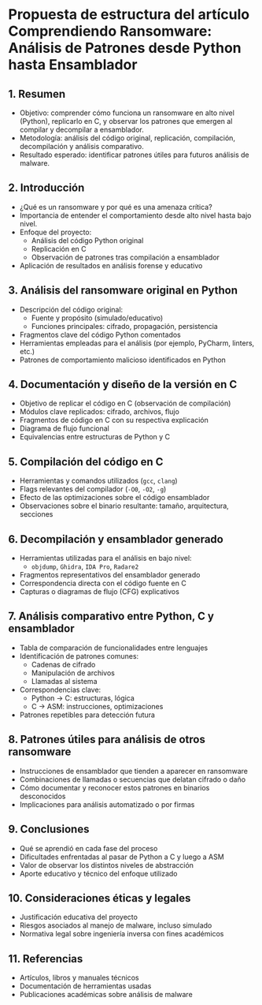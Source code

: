 # Propuesta de estructura del artículo Comprendiendo Ransomware: Análisis de Patrones desde Python hasta Ensamblador

## 1. Resumen
- Objetivo: comprender cómo funciona un ransomware en alto nivel (Python), replicarlo en C, y observar los patrones que emergen al compilar y decompilar a ensamblador.
- Metodología: análisis del código original, replicación, compilación, decompilación y análisis comparativo.
- Resultado esperado: identificar patrones útiles para futuros análisis de malware.

## 2. Introducción
- ¿Qué es un ransomware y por qué es una amenaza crítica?
- Importancia de entender el comportamiento desde alto nivel hasta bajo nivel.
- Enfoque del proyecto:
  - Análisis del código Python original
  - Replicación en C
  - Observación de patrones tras compilación a ensamblador
- Aplicación de resultados en análisis forense y educativo

## 3. Análisis del ransomware original en Python
- Descripción del código original:
  - Fuente y propósito (simulado/educativo)
  - Funciones principales: cifrado, propagación, persistencia
- Fragmentos clave del código Python comentados
- Herramientas empleadas para el análisis (por ejemplo, PyCharm, linters, etc.)
- Patrones de comportamiento malicioso identificados en Python

## 4. Documentación y diseño de la versión en C
- Objetivo de replicar el código en C (observación de compilación)
- Módulos clave replicados: cifrado, archivos, flujo
- Fragmentos de código en C con su respectiva explicación
- Diagrama de flujo funcional
- Equivalencias entre estructuras de Python y C

## 5. Compilación del código en C
- Herramientas y comandos utilizados (`gcc`, `clang`)
- Flags relevantes del compilador (`-O0`, `-O2`, `-g`)
- Efecto de las optimizaciones sobre el código ensamblador
- Observaciones sobre el binario resultante: tamaño, arquitectura, secciones

## 6. Decompilación y ensamblador generado
- Herramientas utilizadas para el análisis en bajo nivel:
  - `objdump`, `Ghidra`, `IDA Pro`, `Radare2`
- Fragmentos representativos del ensamblador generado
- Correspondencia directa con el código fuente en C
- Capturas o diagramas de flujo (CFG) explicativos

## 7. Análisis comparativo entre Python, C y ensamblador
- Tabla de comparación de funcionalidades entre lenguajes
- Identificación de patrones comunes:
  - Cadenas de cifrado
  - Manipulación de archivos
  - Llamadas al sistema
- Correspondencias clave:
  - Python → C: estructuras, lógica
  - C → ASM: instrucciones, optimizaciones
- Patrones repetibles para detección futura

## 8. Patrones útiles para análisis de otros ransomware
- Instrucciones de ensamblador que tienden a aparecer en ransomware
- Combinaciones de llamadas o secuencias que delatan cifrado o daño
- Cómo documentar y reconocer estos patrones en binarios desconocidos
- Implicaciones para análisis automatizado o por firmas

## 9. Conclusiones
- Qué se aprendió en cada fase del proceso
- Dificultades enfrentadas al pasar de Python a C y luego a ASM
- Valor de observar los distintos niveles de abstracción
- Aporte educativo y técnico del enfoque utilizado

## 10. Consideraciones éticas y legales
- Justificación educativa del proyecto
- Riesgos asociados al manejo de malware, incluso simulado
- Normativa legal sobre ingeniería inversa con fines académicos

## 11. Referencias
- Artículos, libros y manuales técnicos
- Documentación de herramientas usadas
- Publicaciones académicas sobre análisis de malware
